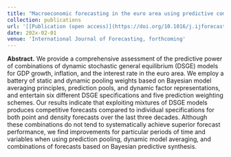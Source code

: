 ```yaml
---
title: "Macroeconomic forecasting in the euro area using predictive combinations of DSGE models"
collection: publications
url: '[[Publication (open access)](https://doi.org/10.1016/j.ijforecast.2022.09.002)]'
date: 202x-02-01
venue: 'International Journal of Forecasting, forthcoming'
---
```

**Abstract.** We provide a comprehensive assessment of the predictive power of combinations of dynamic stochastic general equilibrium (DSGE) models for GDP growth, inflation, and the interest rate in the euro area. We employ a battery of static and dynamic pooling weights based on Bayesian model averaging principles, prediction pools, and dynamic factor representations, and entertain six different DSGE specifications and five prediction weighting schemes. Our results indicate that exploiting mixtures of DSGE models produces competitive forecasts compared to individual specifications for both point and density forecasts over the last three decades. Although these combinations do not tend to systematically achieve superior forecast performance, we find improvements for particular periods of time and variables when using prediction pooling, dynamic model averaging, and combinations of forecasts based on Bayesian predictive synthesis.
